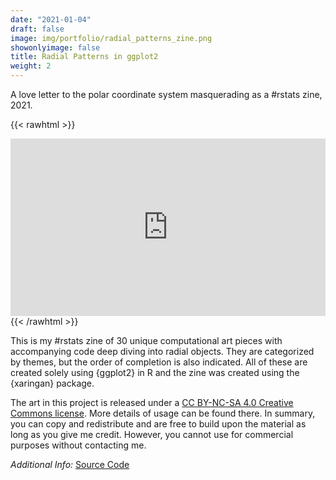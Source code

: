 ```yaml
---
date: "2021-01-04"
draft: false
image: img/portfolio/radial_patterns_zine.png
showonlyimage: false
title: Radial Patterns in ggplot2
weight: 2
---
```


A love letter to the polar coordinate system masquerading as a #rstats zine, 2021. 

<!--more-->

{{< rawhtml >}}
<div style="position: relative; padding-bottom: 56.25%; height: 0; overflow: hidden;">
<iframe src="https://ijeamakaanyene.github.io/patterns/zine/zine_radial_patterns.html" style="position: absolute; top: 0; left: 0; width: 100%; height: 100%; border:0;" loading="lazy" webkitallowfullscreen mozallowfullscreen allowfullscreen></iframe>
 </div>
{{< /rawhtml >}}


This is my #rstats zine of 30 unique computational art pieces with accompanying code deep diving into radial objects. They are categorized by themes, but the order of completion is also indicated. All of these are created solely using {ggplot2} in R and the zine was created using the {xaringan} package.

The art in this project is released under a [CC BY-NC-SA 4.0 Creative Commons license](https://creativecommons.org/licenses/by-nc-sa/4.0/). More details of usage can be found there. In summary, you can copy and redistribute and are free to build upon the material as long as you give me credit. However, you cannot use for commercial purposes without contacting me.

*Additional Info:* [Source Code](https://github.com/Ijeamakaanyene/patterns)
